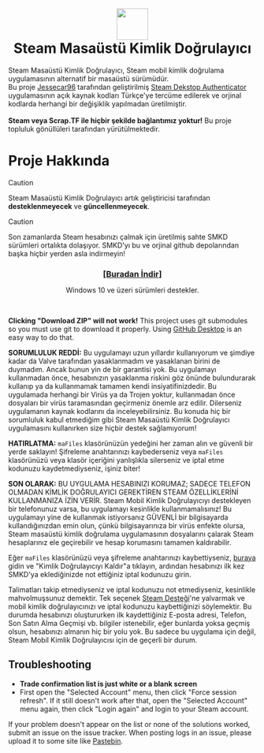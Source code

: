<h1 align="center">
<img src="https://raw.githubusercontent.com/Jessecar96/SteamDesktopAuthenticator/master/icon.png" height="64" width="64"/><br/>
Steam Masaüstü Kimlik Doğrulayıcı</h1>
<p>Steam Masaüstü Kimlik Doğrulayıcı, Steam mobil kimlik doğrulama uygulamasının alternatif bir masaüstü sürümüdür.<br/> Bu proje <a href="https://github.com/Jessecar96" target="_blank">Jessecar96</a> tarafından geliştirilmiş <a href="https://github.com/Jessecar96/SteamDesktopAuthenticator" target="_blank">Steam Dekstop Authenticator</a> uygulamasının açık kaynak kodları Türkçe'ye tercüme edilerek ve orjinal kodlarda herhangi bir değişiklik yapılmadan üretilmiştir.</br></br>
<b>Steam veya Scrap.TF ile hiçbir şekilde bağlantımız yoktur!</b> Bu proje topluluk gönüllüleri tarafından yürütülmektedir.
</p>

<h1>Proje Hakkında</h1>

> [!CAUTION]
> Steam Masaüstü Kimlik Doğrulayıcı artık geliştiricisi tarafından **desteklenmeyecek** ve **güncellenmeyecek**.

> [!CAUTION]
> Son zamanlarda Steam hesabınızı çalmak için üretilmiş sahte SMKD sürümleri ortalıkta dolaşıyor. SMKD'yı bu ve orjinal github depolarından başka hiçbir yerden asla indirmeyin!


<h3 align="center" style="margin-bottom:0">
  <a href="https://github.com/delidolu1adam/Steam_Desktop_Authenticator_Turkish/releases/latest">[Buradan İndir]</a>
</h3>
<p align="center">Windows 10 ve üzeri sürümleri destekler.</p>
<br>

**Clicking "Download ZIP" will not work!** This project uses git submodules so you must use git to download it properly. Using [GitHub Desktop](https://desktop.github.com/) is an easy way to do that.

**SORUMLULUK REDDİ:** Bu uygulamayı uzun yıllardır kullanıyorum ve şimdiye kadar da Valve tarafından yasaklanmadım ve yasaklanan birini de duymadım. Ancak bunun yin de bir garantisi yok. Bu uygulamayı kullanmadan önce, hesabınızın yasaklanma riskini göz önünde bulundurarak kullanıp ya da kullanmamak tamamen kendi insiyatifinizdedir. Bu uygulamada herhangi bir Virüs ya da Trojen yoktur, kullanmadan önce dosyaları bir virüs taramasından geçirmeniz önemle arz edilir. Dilerseniz uygulamanın kaynak kodlarını da inceleyebilirsiniz. Bu konuda hiç bir sorumluluk kabul etmediğim gibi Steam Masaüstü Kimlik Doğrulayıcı uygulamasını kullanırken size hiçbir destek sağlamıyorum!

**HATIRLATMA:** `maFiles` klasörünüzün yedeğini her zaman alın ve güvenli bir yerde saklayın! Şifreleme anahtarınızı kaybederseniz veya `maFiles` klasörünüzü veya klasör içeriğini yanlışlıkla silerseniz ve iptal etme kodunuzu kaydetmediyseniz, işiniz biter!

**SON OLARAK:** BU UYGULAMA HESABINIZI KORUMAZ; SADECE TELEFON OLMADAN KİMLİK DOĞRULAYICI GEREKTİREN STEAM ÖZELLİKLERİNİ KULLANMANIZA İZİN VERİR. Steam Mobil Kimlik Doğrulayıcıyı destekleyen bir telefonunuz varsa, bu uygulamayı kesinlikle kullanmamalısınız! Bu uygulamayı yine de kullanmak istiyorsanız GÜVENLİ bir bilgisayarda kullandığınızdan emin olun, çünkü  bilgisayarınıza bir virüs enfekte olursa, Steam masaüstü kimlik doğrulama uygulamasının dosyalarını çalarak Steam hesaplarınız ele geçirebilir ve hesap korumasını tamamen kaldırabilir. 

Eğer `maFiles` klasörünüzü veya şifreleme anahtarınızı kaybettiyseniz, [buraya](https://store.steampowered.com/twofactor/manage) gidin ve "Kimlik Doğrulayıcıyı Kaldır"a tıklayın, ardından hesabınızı ilk kez SMKD'ya eklediğinizde not ettiğiniz iptal kodunuzu girin.

Talimatları takip etmediyseniz ve iptal kodunuzu not etmediyseniz, kesinlikle mahvolmuşsunuz demektir. Tek seçenek [Steam Desteği](https://support.steampowered.com/)'ne yalvarmak ve mobil kimlik doğrulayıcınızı ve iptal kodunuzu kaybettiğinizi söylemektir. Bu durumda hesabınızı oluştururken ilk kaydettiğiniz E-posta adresi, Telefon, Son Satın Alma Geçmişi vb. bilgiler istenebilir, eğer bunlarda yoksa geçmiş olsun, hesabınızı almanın hiç bir yolu yok. Bu sadece bu uygulama için değil, Steam Mobil Kimlik Doğrulayıcısı için de geçerli bir durum.


## Troubleshooting
- **Trade confirmation list is just white or a blank screen**
 - First open the "Selected Account" menu, then click "Force session refresh". If it still doesn't work after that, open the "Selected Account" menu again, then click "Login again" and login to your Steam account.

If your problem doesn't appear on the list or none of the solutions worked, submit an issue on the issue tracker. When posting logs in an issue, please upload it to some site like [Pastebin](http://www.pastebin.com).
